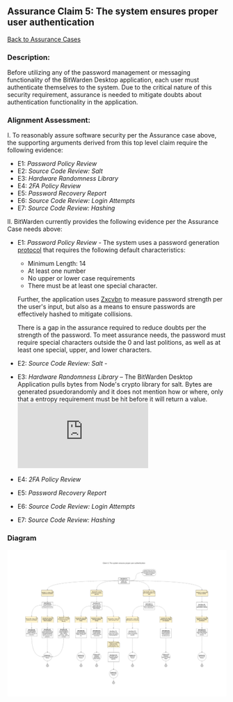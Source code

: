 ## Assurance Claim 5: The system ensures proper user authentication

[Back to Assurance Cases](https://github.com/DoctorEww/software-assurance/blob/main/AssuranceCases.md)

### Description:

Before utilizing any of the password management or messaging functionality of the BitWarden Desktop application, each user must authenticate themselves to the system. Due to the critical nature of this security requirement, assurance is needed to mitigate doubts about authentication functionality in the application. 

### Alignment Assessment:

I. To reasonably assure software security per the Assurance case above, the supporting arguments derived from this top level claim require the following evidence:

* E1: *Password Policy Review*
* E2: *Source Code Review: Salt*
* E3: *Hardware Randomness Library*
* E4: *2FA Policy Review*
* E5: *Password Recovery Report*
* E6: *Source Code Review: Login Attempts*
* E7: *Source Code Review: Hashing*

II. BitWarden currently provides the following evidence per the Assurance Case needs above:

* E1: *Password Policy Review* - The system uses a password generation [protocol](https://github.com/bitwarden/jslib/blob/cb00604617a3d38fb450d900dbdf63b636ae01f6/common/src/services/passwordGeneration.service.ts#L204) that requires the following default characteristics:
  * Minimum Length: 14
  * At least one number
  * No upper or lower case requirements
  * There must be at least one special character.

  Further, the application uses [Zxcvbn](https://github.com/dropbox/zxcvbn) to measure password strength per the user's input, but also as a means to ensure passwords are effectively hashed to mitigate collisions. 
  
  There is a gap in the assurance required to reduce doubts per the strength of the password. To meet assurance needs, the password must require special characters outside the 0 and last politions, as well as at least one special, upper, and lower characters.
* E2: *Source Code Review: Salt* - 
* E3: *Hardware Randomness Library* – The BitWarden Desktop Application pulls bytes from Node's crypto library for salt. Bytes are generated psuedorandomly and it does not mention how or where, only that a entropy requirement must be hit before it will return a value. ![Node claims that the generation is cryptographically strong.](https://nodejs.org/api/crypto.html#crypto_crypto_randombytes_size_callback)
* E4: *2FA Policy Review*
* E5: *Password Recovery Report*
* E6: *Source Code Review: Login Attempts*
* E7: *Source Code Review: Hashing*

### Diagram

![](https://github.com/DoctorEww/software-assurance/blob/main/AssuranceCase/UserAuth/AuthenticationV3.jpg)
